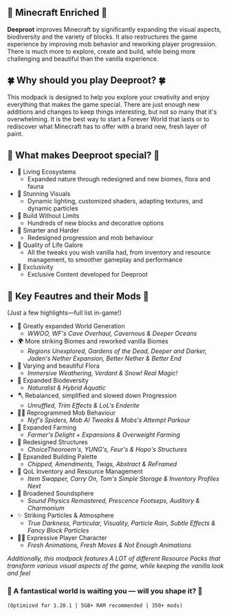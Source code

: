 ## 🌱 Minecraft Enriched 🌱
**Deeproot** improves Minecraft by significantly expanding the visual aspects, biodiversity and the variety of blocks. It also restructures the game experience by improving mob behavior and reworking player progression. There is much more to explore, create and build, while being more challenging and beautiful than the vanilla experience.

## 🍀 Why should you play Deeproot? 🍀
This modpack is designed to help you explore your creativity and enjoy everything that makes the game special. There are just enough new additions and changes to keep things interesting, but not so many that it's overwhelming. It is the best way to start a Forever World that lasts or to rediscover what Minecraft has to offer with a brand new, fresh layer of paint.

## 🌺 What makes Deeproot special? 🌺
*  🍃 Living Ecosystems
    * Expanded nature through redesigned and new biomes, flora and fauna
*  🍂 Stunning Visuals
    * Dynamic lighting, customized shaders, adapting textures, and dynamic particles
*  🍃 Build Without Limits
    * Hundreds of new blocks and decorative options
*  🍂 Smarter and Harder
    * Redesigned progression and mob behaviour
*  🍃 Quality of Life Galore
    * All the tweaks you wish vanilla had, from inventory and resource management, to smoother gameplay and performance
*  🍂 Exclusivity
    * Exclusive Content developed for Deeproot

## 🧩 Key Feautres and their Mods 🧩
(Just a few highlights—full list in-game!)

*   🌄 Greatly expanded World Generation
    *   _WWOO, WF's Cave Overhaul, Cavernous & Deeper Oceans_
*   🌍 More striking Biomes and reworked vanilla Biomes
    *   _Regions Unexplored, Gardens of the Dead, Deeper and Darker, Jaden's Nether Expansion, Better Nether & Better End_
*   🌿 Varying and beautiful Flora
    *   _Immersive Weathering, Verdant & Snow! Real Magic!_
*   🦊 Expanded Biodeversity
    *   _Naturalist & Hybrid Aquatic_
*   🪓 Rebalanced, simplified and slowed down Progression
    *   _Unruffled, Trim Effects & LoL's Enderite_
*   🧟‍♂️ Reprogrammed Mob Behaviour
    *   _Nyf's Spiders, Mob AI Tweaks & Mobs's Attempt Parkour_
*   🥕 Expanded Farming
    *   _Farmer's Delight + Expansions & Overweight Farming_
*   🏯 Redesigned Structures
    *   _ChoiceTheoroem's, YUNG's, Feur's & Hopo's Structures_
*   🧱 Epxanded Building Palette
    *   _Chipped, Amendments, Twigs, Abstract & ReFramed_
*   🧰 QoL Inventory and Resource Management
    *   _Item Swapper, Carry On, Tom's Simple Storage & Inventory Profiles Next_
*   📣 Broadened Soundsphere
    *   _Sound Physics Remastered, Prescence Footseps, Auditory & Charmonium_
*   ✨ Striking Particles & Atmosphere
    *   _True Darkness, Particular, Visuality, Particle Rain, Subtle Effects & Fancy Block Particles_
*   🙍‍♂️ Expressive Player Character
    *   _Fresh Animations, Fresh Moves & Not Enough Animations_

_Additionally, this modpack features A LOT of different Resource Packs that transform various visual aspects of the game, while keeping the vanilla look and feel_

### 🌳 A fantastical world is waiting you — will you shape it? 🌳
```(Optimized for 1.20.1 | 5GB+ RAM recommended | 350+ mods)```
